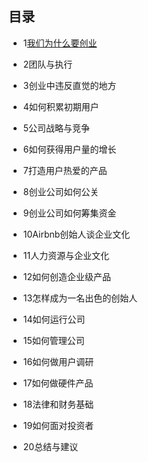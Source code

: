

## 目录

- 1[我们为什么要创业](yc_01_how_to_start_a_startup.md)
- 2团队与执行
- 3创业中违反直觉的地方

- 4如何积累初期用户
- 5公司战略与竞争
- 6如何获得用户量的增长
- 7打造用户热爱的产品
- 8创业公司如何公关
- 9创业公司如何筹集资金
- 10Airbnb创始人谈企业文化
- 11人力资源与企业文化
- 12如何创造企业级产品
- 13怎样成为一名出色的创始人
- 14如何运行公司
- 15如何管理公司
- 16如何做用户调研
- 17如何做硬件产品
- 18法律和财务基础
- 19如何面对投资者
- 20总结与建议